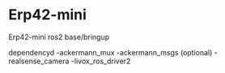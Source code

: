 # Erp42-mini
Erp42-mini ros2 base/bringup

dependencyd
  -ackermann_mux
  -ackermann_msgs
(optional)
  -realsense_camera
  -livox_ros_driver2

